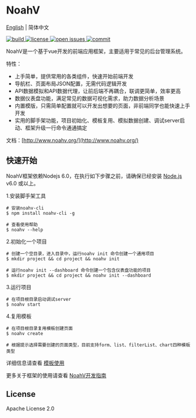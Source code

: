 # NoahV

[English](./README.md) | 简体中文

<a href="https://travis-ci.org/baidu/NoahV">
	<img src="https://img.shields.io/travis/baidu/NoahV/master.svg?style=flat-square"  alt="build">
</a>

<a href="https://github.com/baidu/NoahV/blob/master/LICENSE">
	<img src="https://img.shields.io/github/license/baidu/NoahV.svg?style=popout-square" alt="license">
</a>

<a href="https://github.com/baidu/NoahV/issues">
	<img src="https://img.shields.io/github/issues/baidu/NoahV.svg?style=flat-square" alt="open issues">
</a>

<a href="https://github.com/baidu/NoahV/commits/master">
	<img src="https://img.shields.io/github/commit-activity/w/baidu/NoahV.svg?style=flat-square" alt="commit">
</a>

NoahV是一个基于vue开发的前端应用框架，主要适用于常见的后台管理系统。

特性：

* 上手简单，提供常用的各类组件，快速开始前端开发
* 导航栏、页面布局JSON配置，无需代码逻辑开发
* API数据模拟和API数据代理，让前后端不再耦合，联调更简单，效率更高 
* 数据仪表盘功能，满足常见的数据可视化需求，助力数据分析场景
* 内置模版，只需简单配置就可以开发出想要的页面，非前端同学也能快速上手开发
* 实用的脚手架功能，项目初始化、模板复用、模拟数据创建、调试server启动、框架升级一行命令通通搞定

文档：[http://www.noahv.org/](http://www.noahv.org/)

## 快速开始

NoahV框架依赖Nodejs 6.0，在执行如下步骤之前，请确保已经安装 <a href="https://nodejs.org/en/">Node.js</a> v6.0 或以上。

1.安装脚手架工具

```shell
# 安装noahv-cli
$ npm install noahv-cli -g

# 查看使用帮助
$ noahv --help
```

2.初始化一个项目

```shell
# 创建一个空目录，进入目录中，运行noahv init 命令创建一个通用项目
$ mkdir project && cd project && noahv init

# 运行noahv init --dashboard 命令创建一个包含仪表盘功能的项目
$ mkdir project && cd project && noahv init --dashboard
```

3.运行项目

```shell
# 在项目根目录启动调试server
$ noahv start 
```

4.复用模板

```shell
# 在项目根目录复用模板创建页面
$ noahv create 

# 根据提示选择需要创建的页面类型，目前支持form、list、filterList、chart四种模板类型
```

详细信息请查看 [模板使用](http://www.noahv.org/#/guide/tpl)

更多关于框架的使用请查看 [NoahV开发指南](http://www.noahv.org/#/guide/about)


## License

Apache License 2.0

